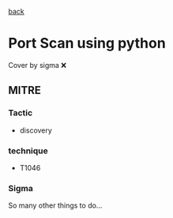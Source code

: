 [back](../index.md)
# Port Scan using python
Cover by sigma :x: 

## MITRE
### Tactic
  - discovery

### technique
  - T1046

### Sigma

 So many other things to do...